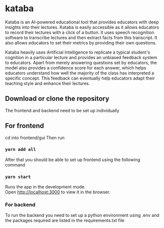 # kataba
Kataba is an AI-powered educational tool that provides educators with deep insights into their lectures. 
Kataba is easily accessible as it allows educators to record their lectures with a click of a button. It uses speech recognition software to transcribe lectures and then extract facts from this transcript. It also allows educators to set their metrics by providing their own questions.

Kataba heavily uses Artificial Intelligence to replicate a typical student's cognition in a particular lecture and provides an unbiased feedback system to educators. Apart from merely answering questions set by educators, the model also provides a confidence score for each answer, 
which helps educators understand how well the majority of the class has interpreted a specific concept.
This feedback can eventually help educators adapt their teaching style and enhance their lectures.

## Download or clone the repository
The frontend and backend need to be set up individually

## For frontend
cd into frontend/gui
Then run
### `yarn add all`
After that you should be able to set up frontend using the following command
### `yarn start`

Runs the app in the development mode.<br />
Open [http://localhost:3000](http://localhost:3000) to view it in the browser.

### For backend
To run the backend you need to set up a python environment using .env and the packages required are listed in the requirements.txt file
